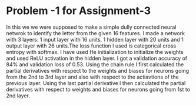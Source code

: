 # Problem -1 for Assignment-3 
In this we we were supposed to make a simple dully connected neural netwrok to identify the letter from the given 16 features. 
I made a network with 3 layers: 1 input layer with 16 units, 1 hidden layer with 20 units and 1 output layer with 26 units.The loss function I used is categorical cross entropy with softmax.
I have used He initialization to initialize the weights and used ReLU activation in the hidden layer. I got a validation accuracy of 84% and validation loss of 0.53.
Using the chain rule I first calculated the partial derivatives with respect to the weights and biases for neurons going from the 2nd to 3rd layer and also with respect to the actiavtions of the previous layer. 
Using the last partial derivative I then calculated the partial derivatives with respect to weights and biases for neurons going from 1st to 2nd layer.
